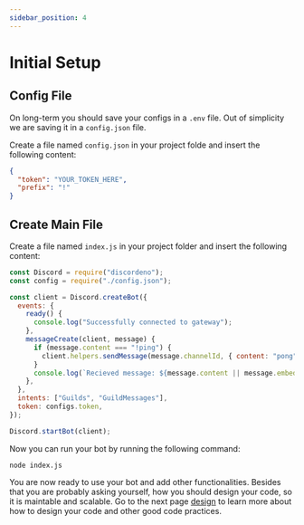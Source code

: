 ```yaml
---
sidebar_position: 4
---
```


# Initial Setup

## Config File

On long-term you should save your configs in a `.env` file. Out of simplicity we are saving it in a `config.json` file.

Create a file named `config.json` in your project folde and insert the following content:

```json
{
  "token": "YOUR_TOKEN_HERE",
  "prefix": "!"
}
```

## Create Main File

Create a file named `index.js` in your project folder and insert the following content:

```js
const Discord = require("discordeno");
const config = require("./config.json");

const client = Discord.createBot({
  events: {
    ready() {
      console.log("Successfully connected to gateway");
    },
    messageCreate(client, message) {
      if (message.content === "!ping") {
        client.helpers.sendMessage(message.channelId, { content: "pong" });
      }
      console.log(`Recieved message: ${message.content || message.embeds}`);
    },
  },
  intents: ["Guilds", "GuildMessages"],
  token: configs.token,
});

Discord.startBot(client);
```

Now you can run your bot by running the following command:

```cli
node index.js
```

You are now ready to use your bot and add other functionalities. Besides that you are probably asking yourself, how you
should design your code, so it is maintable and scalable. Go to the next page [design](/docs/nodejs/design) to learn
more about how to design your code and other good code practices.
